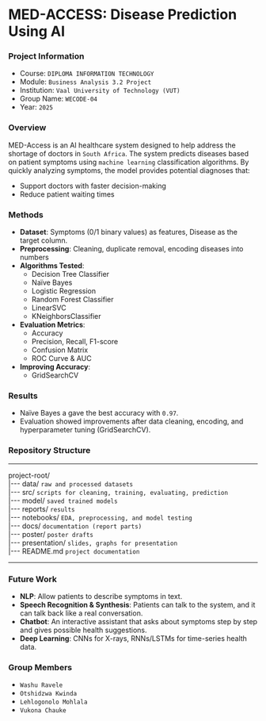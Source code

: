 # MED-ACCESS: Disease Prediction Using AI

### Project Information
* Course: `DIPLOMA INFORMATION TECHNOLOGY` 
* Module: `Business Analysis 3.2 Project`
* Institution: `Vaal University of Technology (VUT)`
* Group Name: `WECODE-04`
* Year: `2025`

### Overview
MED-Access is an AI healthcare system designed to help address the shortage of doctors in `South Africa`. The system predicts diseases based on patient symptoms using `machine learning` classification algorithms.
By quickly analyzing symptoms, the model provides potential diagnoses that:
* Support doctors with faster decision-making
* Reduce patient waiting times

### Methods
* **Dataset**: Symptoms (0/1 binary values) as features, Disease as the target column.
* **Preprocessing**: Cleaning, duplicate removal, encoding diseases into numbers 
* **Algorithms Tested**:
  * Decision Tree Classifier
  * Naïve Bayes
  * Logistic Regression
  * Random Forest Classifier
  * LinearSVC
  * KNeighborsClassifier
* **Evaluation Metrics**:
  * Accuracy
  * Precision, Recall, F1-score
  * Confusion Matrix
  *  ROC Curve & AUC
* **Improving Accuracy**:
   * GridSearchCV

### Results
* Naïve Bayes a gave the best accuracy with `0.97`.
* Evaluation showed improvements after data cleaning, encoding, and hyperparameter tuning (GridSearchCV).

### Repository Structure

***
project-root/      
|--- data/     `raw and processed datasets`             
|--- src/          `scripts for cleaning, training, evaluating, prediction`       
|--- model/       `saved trained models`    
|--- reports/       `results`          
|--- notebooks/     `EDA, preprocessing, and model testing`      
|--- docs/          `documentation (report parts)`          
|--- poster/        `poster drafts`        
|--- presentation/     `slides, graphs for presentation`             
|--- README.md  `project documentation`
***

### Future Work
* **NLP**: Allow patients to describe symptoms in text.
* **Speech Recognition & Synthesis**: Patients can talk to the system, and it can talk back like a real conversation.
* **Chatbot**: An interactive assistant that asks about symptoms step by step and gives possible health suggestions.
* **Deep Learning**: CNNs for X-rays, RNNs/LSTMs for time-series health data.

### Group Members
* `Washu Ravele` 
* `Otshidzwa Kwinda` 
* `Lehlogonolo Mohlala` 
* `Vukona Chauke`

  
